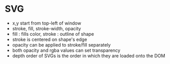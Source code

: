 # SVG

- x,y start from top-left of window
- stroke, fill, stroke-width, opacity
- fill : fills color, stroke : outline of shape
- stroke is centered on shape's edge
- opacity can be applied to stroke/fill separately
- both opacity and rgba values can set transparency
- depth order of SVGs is the order in which they are loaded onto the DOM